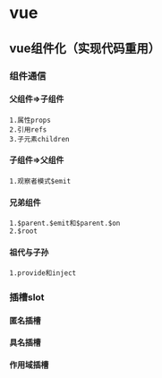 # vue

## vue组件化（实现代码重用）
  
  ### 组件通信
  #### 父组件=>子组件
    1.属性props
    2.引用refs
    3.子元素children
  #### 子组件=>父组件
    1.观察者模式$emit
  #### 兄弟组件
    1.$parent.$emit和$parent.$on
    2.$root
  #### 祖代与子孙
    1.provide和inject
    
  ### 插槽slot
  
  #### 匿名插槽
  #### 具名插槽
  #### 作用域插槽
    






























